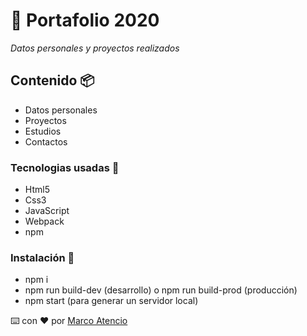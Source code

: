 # 🚀  Portafolio 2020
_Datos personales y proyectos realizados_

## Contenido 📦
* Datos personales 
* Proyectos
* Estudios
* Contactos

### Tecnologias usadas 📄
* Html5
* Css3
* JavaScript
* Webpack
* npm

### Instalación 🔧
* npm i
* npm run build-dev (desarrollo) o npm run build-prod (producción) 
* npm start (para generar un servidor local)


⌨️ con ❤️ por [Marco Atencio](https://github.com/Darkil-HS)
